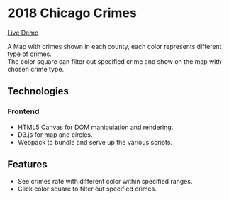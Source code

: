 # 2018 Chicago Crimes

[Live Demo](https://cindyko226.github.io/ChiCrimes/)


A Map with crimes shown in each county, each color represents different type of crimes.  
The color square can filter out specified crime and show on the map with chosen crime type.


## Technologies


### Frontend

* HTML5 Canvas for DOM manipulation and rendering.
* D3.js for map and circles.
* Webpack to bundle and serve up the various scripts.



## Features 
* See crimes rate with different color within specified ranges.
* Click color square to filter out specified crimes.